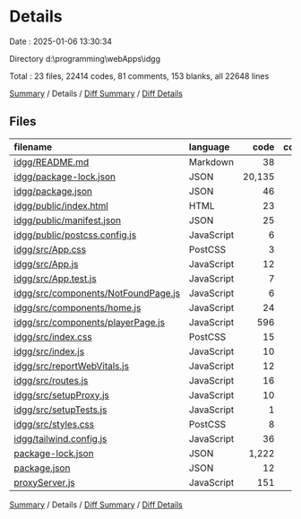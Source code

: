 # Details

Date : 2025-01-06 13:30:34

Directory d:\\programming\\webApps\\idgg

Total : 23 files,  22414 codes, 81 comments, 153 blanks, all 22648 lines

[Summary](results.md) / Details / [Diff Summary](diff.md) / [Diff Details](diff-details.md)

## Files
| filename | language | code | comment | blank | total |
| :--- | :--- | ---: | ---: | ---: | ---: |
| [idgg/README.md](/idgg/README.md) | Markdown | 38 | 0 | 33 | 71 |
| [idgg/package-lock.json](/idgg/package-lock.json) | JSON | 20,135 | 0 | 1 | 20,136 |
| [idgg/package.json](/idgg/package.json) | JSON | 46 | 0 | 1 | 47 |
| [idgg/public/index.html](/idgg/public/index.html) | HTML | 23 | 23 | 2 | 48 |
| [idgg/public/manifest.json](/idgg/public/manifest.json) | JSON | 25 | 0 | 1 | 26 |
| [idgg/public/postcss.config.js](/idgg/public/postcss.config.js) | JavaScript | 6 | 0 | 0 | 6 |
| [idgg/src/App.css](/idgg/src/App.css) | PostCSS | 3 | 0 | 0 | 3 |
| [idgg/src/App.js](/idgg/src/App.js) | JavaScript | 12 | 0 | 3 | 15 |
| [idgg/src/App.test.js](/idgg/src/App.test.js) | JavaScript | 7 | 0 | 2 | 9 |
| [idgg/src/components/NotFoundPage.js](/idgg/src/components/NotFoundPage.js) | JavaScript | 6 | 0 | 1 | 7 |
| [idgg/src/components/home.js](/idgg/src/components/home.js) | JavaScript | 24 | 0 | 4 | 28 |
| [idgg/src/components/playerPage.js](/idgg/src/components/playerPage.js) | JavaScript | 596 | 28 | 55 | 679 |
| [idgg/src/index.css](/idgg/src/index.css) | PostCSS | 15 | 0 | 3 | 18 |
| [idgg/src/index.js](/idgg/src/index.js) | JavaScript | 10 | 3 | 3 | 16 |
| [idgg/src/reportWebVitals.js](/idgg/src/reportWebVitals.js) | JavaScript | 12 | 0 | 2 | 14 |
| [idgg/src/routes.js](/idgg/src/routes.js) | JavaScript | 16 | 0 | 2 | 18 |
| [idgg/src/setupProxy.js](/idgg/src/setupProxy.js) | JavaScript | 10 | 0 | 1 | 11 |
| [idgg/src/setupTests.js](/idgg/src/setupTests.js) | JavaScript | 1 | 4 | 1 | 6 |
| [idgg/src/styles.css](/idgg/src/styles.css) | PostCSS | 8 | 1 | 1 | 10 |
| [idgg/tailwind.config.js](/idgg/tailwind.config.js) | JavaScript | 36 | 1 | 2 | 39 |
| [package-lock.json](/package-lock.json) | JSON | 1,222 | 0 | 1 | 1,223 |
| [package.json](/package.json) | JSON | 12 | 0 | 1 | 13 |
| [proxyServer.js](/proxyServer.js) | JavaScript | 151 | 21 | 33 | 205 |

[Summary](results.md) / Details / [Diff Summary](diff.md) / [Diff Details](diff-details.md)